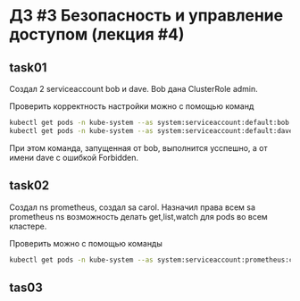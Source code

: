 # ДЗ #3 Безопасность и управление доступом (лекция #4)

## task01
Создал 2 serviceaccount bob и dave. Bob дана ClusterRole admin.

Проверить корректность настройки можно с помощью команд
```bash
kubectl get pods -n kube-system --as system:serviceaccount:default:bob
kubectl get pods -n kube-system --as system:serviceaccount:default:dave
```
При этом команда, запущенная от bob, выполнится усспешно, а от имени dave с ошибкой Forbidden.

## task02
Создал ns prometheus, создал sa carol.
Назначил права всем sa prometheus ns возможность делать get,list,watch для pods во всем кластере.

Проверить можно с помощью команды
```bash
kubectl get pods -n kube-system --as system:serviceaccount:prometheus:carol
```

## tas03
